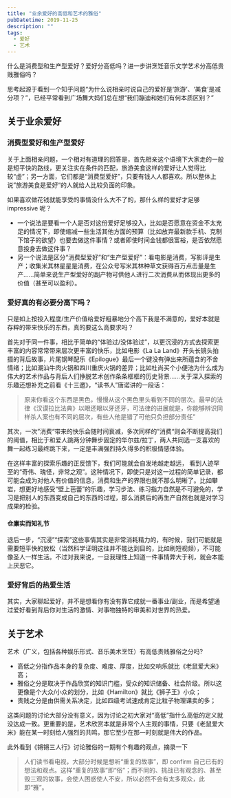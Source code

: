```yaml
---
title: "业余爱好的高低和艺术的雅俗"
pubDatetime: 2019-11-25
description: ""
tags:
  - 爱好
  - 艺术
---
```


什么是消费型和生产型爱好？爱好分高低吗？进一步讲烹饪音乐文学艺术分高低贵贱雅俗吗？

思考起源于看到一个知乎问题“为什么说相亲时说自己的爱好是‘旅游’、‘美食’是减分项？”，已经平常看到广场舞大妈们总在想“我们蹦迪和她们有何本质区别？”

<!--more-->

## 关于业余爱好

### 消费型爱好和生产型爱好

关于上面相亲问题，一个相对有道理的回答是，首先相亲这个语境下大家走的一般是短平快的路线，更关注实在条件的匹配，旅游美食这样的爱好让人觉得比较“虚”；另一方面，它们都是“消费型爱好”，只要有钱人人都喜欢。所以整体上说”旅游美食是爱好“的人就给人比较负面的印象。

如果喜欢做花钱就能享受的事情没什么大不了的，那什么样的爱好才足够 impressive 呢？

- 一个说法是要看一个人是否对这份爱好足够投入，比如是否愿意在资金不太充足的情况下，即使缩减一些生活其他方面的预算（比如放弃最新款手机、克制下馆子的欲望）也要去做这件事情？或者即使时间金钱都很富裕，是否依然愿意投身去做这件事？
- 另一个说法是区分“消费型爱好”和“生产型爱好”：看电影是消费，写影评是生产；收集米其林星星是消费，在公众号写米其林种草文获得百万点击量是生产……简单来说生产型爱好的副产物可供他人进行二次消费从而体现出更多的价值（甚至可以盈利）。

### 爱好真的有必要分高下吗？

只是如上按投入程度/生产价值给爱好粗暴地分个高下我是不满意的，爱好本就是存粹的带来快乐的东西，真的要这么高要求吗？

首先对于同一件事，相比于简单的“体验过/没体验过”，以更沉浸的方式去探索更丰富的内容常常带来层次更丰富的快乐，比如电影《La La Land》开头长镜头拍摄的背后故事，片尾钢琴配乐《Epilogue》最后一个键没有弹出来所蕴含的不舍情绪；比如潮汕牛肉火锅和四川重庆火锅的差异；比如杜尚买个小便池为什么成为伟大的艺术作品与背后人们挣脱艺术创作条条框框的历史背景……关于深入探索的乐趣还想补充之前看《十三邀》，“读书人”唐诺讲的一段话：

> 原来你看这个东西是黑色，慢慢从这个黑色里头看到不同的层次。最早的法律《汉谟拉比法典》以眼还眼以牙还牙，可法律的进展就是，你能够辨识同样杀人案也有不同的层次，有些人他是错了可他只负担部分责任”

其次，一次”消费“带来的快乐会随时间衰减，多次同样的”消费“则会不断提高我们的阈值，相比于和爱人跳两分钟舞步固定的华尔兹/拉丁，两人共同选一支喜欢的舞一起练习最终跳下来，一定是丰满强烈持久得多的积极情感体验。

在这样丰富的探索乐趣的正反馈下，我们可能就会自发地越走越远， 看到人迹罕至的“奇伟、瑰怪，非常之观”。这种情况下，即使只是对这一过程的简单记录，都可能会成为对他人有价值的信息，消费和生产的界限也就不那么明晰了。比如攀岩，想更好地感受“壁上芭蕾”的乐趣，学习步法、练习指力自然是不可避免的，学习是把别人的东西变成自己的东西的过程，那么消费后的再生产自然也就是对学习成果的检验。

#### 仓廪实而知礼节

退后一步，“沉浸”“探索”这些事情其实是非常消耗精力的，有时候，我们可能就是需要短平快的放松（当然科学证明这往并不能达到目的，比如刷短视频），不可能像圣人一样生活。不过对我来说，一旦我理性上知道一件事情弊大于利，就会本能上厌恶它。

### 爱好背后的热爱生活

其实，大家聊起爱好，并不是想看你有没有靠它成就一番事业/副业，而是希望通过爱好看到背后你对生活的激情、对事物独特的审美和对世界的热爱。

## 关于艺术

艺术（广义，包括各种娱乐形式、音乐美术烹饪）有高低贵贱雅俗之分吗?

- 高低之分指作品本身的复杂度、难度、厚度，比如交响乐就比《老鼠爱大米》高；
- 雅俗之分是取决于作品欣赏的知识门槛，受众的知识储备、社会阶级。所以这更像是个大众/小众的划分，比如《Hamilton》就比《狮子王》小众；
- 贵贱之分是由供需关系决定，比如四级考试速成肯定比粒子物理课卖的多；

这类问题的讨论大部分没有意义，因为讨论之初大家对“高低”指什么高低的定义就没达成一致。更重要的是，艺术欣赏本就是非常个人主观的事情，只要《老鼠爱大米》能在某一时刻给人强烈的共鸣，那它至少在那一时刻就是伟大的作品。

此外看到《锵锵三人行》讨论雅俗的一期有个有趣的观点，摘录一下

> 人们读书看电视，大部分时候是想听“重复的故事”，即 confirm 自己已有的想法和观点。这样“重复的故事”即“俗”；而不同的、挑战已有观念的、甚至毁三观的故事，会使人困惑使人不安，所以必然不会有太多观众，此即“雅”。
